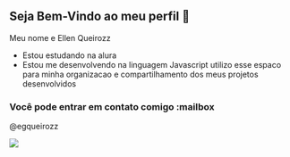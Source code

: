 ## Seja Bem-Vindo ao meu perfil 👋

Meu nome e Ellen Queirozz 

- Estou estudando na alura
- Estou me desenvolvendo na linguagem Javascript utilizo esse espaco para minha organizacao e compartilhamento dos meus projetos desenvolvidos

### Você pode entrar em contato comigo :mailbox

@egqueirozz

![]( https://media1.tenor.com/m/kU9efD-vWE0AAAAC/enyell-enyell-burro.gif)

